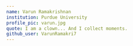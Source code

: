 ```yaml
---
name: Varun Ramakrishnan
institution: Purdue University
profile_pic: varun.jpg
quote: I am a clown... And I collect moments.
github_user: VarunRamakri7
---
```


